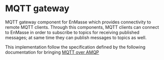 # MQTT gateway
MQTT gateway component for EnMasse which provides connectivity to remote MQTT clients. Through this components, MQTT clients can connect to EnMasse in order to subscribe to topics for receiving published messages; at same time they can publish messages to topics as well.

This implementation follow the specification defined by the following documentation for bringing [MQTT over AMQP](../../documentation/mqtt-over-amqp)
